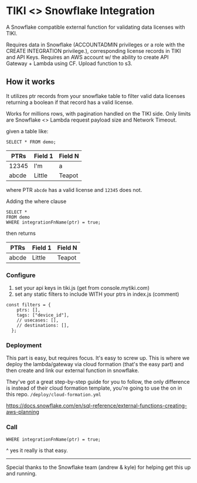 # TIKI <> Snowflake Integration

A Snowflake compatible external function for validating data licenses with TIKI.

Requires data in Snowflake (ACCOUNTADMIN privileges or a role with the CREATE INTEGRATION privilege.), corresponding license records in TIKI and
API Keys. Requires an AWS account w/ the ability to create API Gateway + Lambda using CF. Upload function to s3.

## How it works
It utilizes ptr records from your snowflake table to filter valid data licenses returning a boolean if that record has a valid license.

Works for millions rows, with pagination handled on the TIKI side. Only limits are Snowflake <> Lambda request payload size and Network Timeout.

given a table like:

`SELECT * FROM demo;`

| PTRs  | Field 1 | Field N |
|-------|---------|---------|
| 12345 | I'm     | a       |
| abcde | Little  | Teapot  |

where PTR `abcde` has a valid license and `12345` does not.

Adding the where clause
```
SELECT *
FROM demo
WHERE integrationFnName(ptr) = true;
```

then returns

| PTRs  | Field 1 | Field N |
|-------|---------|---------|
| abcde | Little  | Teapot  |


### Configure

1. set your api keys in tiki.js (get from console.mytiki.com)
2. set any static filters to include WITH your ptrs in index.js (comment)
```
const filters = {
    ptrs: [],
    tags: ["device_id"],
    // usecases: [],
    // destinations: [],
  };
```

### Deployment
This part is easy, but requires focus. It's easy to screw up. This is where we deploy the lambda/gateway via cloud formation (that's the easy part) and then create and link our external function in snowflake.

They've got a great step-by-step guide for you to follow, the only difference is instead of their cloud formation template, you're going to use the on in this repo. `/deploy/cloud-formation.yml`

https://docs.snowflake.com/en/sql-reference/external-functions-creating-aws-planning

### Call

`WHERE integrationFnName(ptr) = true;`

^ yes it really is that easy.

---

Special thanks to the Snowflake team (andrew & kyle) for helping get this up and running.
